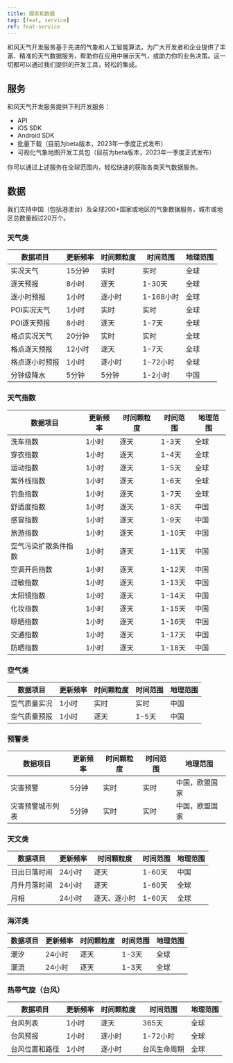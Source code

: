 ```yaml
---
title: 服务和数据
tag: [feat, service]
ref: feat-service
---
```


和风天气开发服务基于先进的气象和人工智能算法，为广大开发者和企业提供了丰富、精准的天气数据服务，帮助你在应用中展示天气，或助力你的业务决策。这一切都可以通过我们提供的开发工具，轻松的集成。

## 服务

和风天气开发服务提供下列开发服务：

- API
- iOS SDK
- Android SDK
- 批量下载（目前为beta版本，2023年一季度正式发布）
- 可视化气象地图开发工具包（目前为beta版本，2023年一季度正式发布）

你可以通过上述服务在全球范围内，轻松快速的获取各类天气数据服务。

## 数据

我们支持中国（包括港澳台）及全球200+国家或地区的气象数据服务，城市或地区总数量超过20万个。

### 天气类

| 数据项目       | 更新频率 | 时间颗粒度 | 时间范围  | 地理范围 |
| -------------- | -------- | ---------- | --------- | -------- |
| 实况天气       | 15分钟   | 实时       | 实时      | 全球     |
| 逐天预报       | 8小时    | 逐天       | 1-30天    | 全球     |
| 逐小时预报     | 1小时    | 逐小时     | 1-168小时 | 全球     |
| POI实况天气    | 1小时    | 实时       | 实时      | 全球     |
| POI逐天预报    | 8小时    | 逐天       | 1-7天     | 全球     |
| 格点实况天气   | 20分钟   | 实时       | 实时      | 全球     |
| 格点逐天预报   | 12小时   | 逐天       | 1-7天     | 全球     |
| 格点逐小时预报 | 1小时    | 逐小时     | 1-72小时  | 全球     |
| 分钟级降水     | 5分钟    | 5分钟      | 1-2小时   | 中国     |

### 天气指数

| 数据项目             | 更新频率 | 时间颗粒度 | 时间范围 | 地理范围 |
| -------------------- | -------- | ---------- | -------- | -------- |
| 洗车指数             | 1小时    | 逐天       | 1-3天    | 全球     |
| 穿衣指数             | 1小时    | 逐天       | 1-4天    | 全球     |
| 运动指数             | 1小时    | 逐天       | 1-5天    | 全球     |
| 紫外线指数           | 1小时    | 逐天       | 1-6天    | 全球     |
| 钓鱼指数             | 1小时    | 逐天       | 1-7天    | 全球     |
| 舒适度指数           | 1小时    | 逐天       | 1-8天    | 中国     |
| 感冒指数             | 1小时    | 逐天       | 1-9天    | 中国     |
| 旅游指数             | 1小时    | 逐天       | 1-10天   | 中国     |
| 空气污染扩散条件指数 | 1小时    | 逐天       | 1-11天   | 中国     |
| 空调开启指数         | 1小时    | 逐天       | 1-12天   | 中国     |
| 过敏指数             | 1小时    | 逐天       | 1-13天   | 中国     |
| 太阳镜指数           | 1小时    | 逐天       | 1-14天   | 中国     |
| 化妆指数             | 1小时    | 逐天       | 1-15天   | 中国     |
| 晾晒指数             | 1小时    | 逐天       | 1-16天   | 中国     |
| 交通指数             | 1小时    | 逐天       | 1-17天   | 中国     |
| 防晒指数             | 1小时    | 逐天       | 1-18天   | 中国     |

### 空气类

| 数据项目     | 更新频率 | 时间颗粒度 | 时间范围 | 地理范围 |
| ------------ | -------- | ---------- | -------- | -------- |
| 空气质量实况 | 1小时    | 实时       | 实时     | 中国     |
| 空气质量预报 | 1小时    | 逐天       | 1-5天    | 中国     |

### 预警类

| 数据项目         | 更新频率 | 时间颗粒度 | 时间范围 | 地理范围 |
| ---------------- | -------- | ---------- | -------- | -------- |
| 灾害预警         | 5分钟    | 实时       | 实时     | 中国，欧盟国家     |
| 灾害预警城市列表 | 5分钟    | 实时       | 实时     | 中国，欧盟国家     |

### 天文类

| 数据项目     | 更新频率 | 时间颗粒度   | 时间范围 | 地理范围 |
| ------------ | -------- | ------------ | -------- | -------- |
| 日出日落时间 | 24小时   | 逐天         | 1-60天   | 中国     |
| 月升月落时间 | 24小时   | 逐天         | 1-60天   | 全球     |
| 月相         | 24小时   | 逐天、逐小时 | 1-60天   | 全球     |

### 海洋类

| 数据项目 | 更新频率 | 时间颗粒度 | 时间范围 | 地理范围 |
| -------- | -------- | ---------- | -------- | -------- |
| 潮汐     | 24小时   | 逐天       | 1-3天    | 全球     |
| 潮流     | 24小时   | 逐天       | 1-3天    | 全球     |

### 热带气旋（台风）

| 数据项目       | 更新频率 | 时间颗粒度 | 时间范围     | 地理范围 |
| -------------- | -------- | ---------- | ------------ | -------- |
| 台风列表       | 1小时    | 逐天       | 365天        | 全球     |
| 台风预报       | 1小时    | 逐小时     | 1-72小时     | 全球     |
| 台风位置和路径 | 1小时    | 逐小时     | 台风生命周期 | 全球     |


